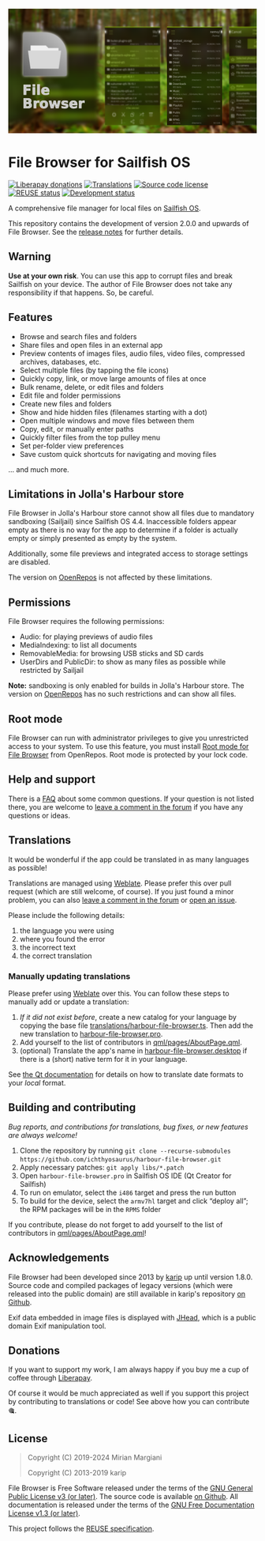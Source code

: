 <!--
SPDX-FileCopyrightText: 2018-2024 Mirian Margiani
SPDX-FileCopyrightText: 2013-2016 Kari Pihkala
SPDX-FileCopyrightText: 2013 Michael Faro-Tusino
SPDX-License-Identifier: GFDL-1.3-or-later
-->

![File Browser banner](dist/banner-small.png)

# File Browser for Sailfish OS

[![Liberapay donations](https://img.shields.io/liberapay/receives/ichthyosaurus)](https://liberapay.com/ichthyosaurus)
[![Translations](https://hosted.weblate.org/widgets/harbour-file-browser/-/main-translations/svg-badge.svg)](https://hosted.weblate.org/projects/harbour-file-browser/main-translations/)
[![Source code license](https://img.shields.io/badge/source_code-GPL--3.0--or--later-yellowdarkgreen)](https://github.com/ichthyosaurus/harbour-file-browser/tree/main/LICENSES)
[![REUSE status](https://api.reuse.software/badge/github.com/ichthyosaurus/harbour-file-browser)](https://api.reuse.software/info/github.com/ichthyosaurus/harbour-file-browser)
[![Development status](https://img.shields.io/badge/development-active-blue)](https://github.com/ichthyosaurus/harbour-file-browser)



A comprehensive file manager for local files on [Sailfish OS](https://sailfishos.org/).


This repository contains the development of version 2.0.0 and upwards of File Browser.
See the [release notes](https://github.com/ichthyosaurus/harbour-file-browser/blob/main/CHANGELOG.md)
for further details.

## Warning

**Use at your own risk**. You can use this app to corrupt files and break
Sailfish on your device. The author of File Browser does not
take any responsibility if that happens. So, be careful.

## Features

- Browse and search files and folders
- Share files and open files in an external app
- Preview contents of images files, audio files, video files,
  compressed archives, databases, etc.
- Select multiple files (by tapping the file icons)
- Quickly copy, link, or move large amounts of files at once
- Bulk rename, delete, or edit files and folders
- Edit file and folder permissions
- Create new files and folders
- Show and hide hidden files (filenames starting with a dot)
- Open multiple windows and move files between them
- Copy, edit, or manually enter paths
- Quickly filter files from the top pulley menu
- Set per-folder view preferences
- Save custom quick shortcuts for navigating and moving files

... and much more.


## Limitations in Jolla's Harbour store


File Browser in Jolla's Harbour store cannot show all files due to mandatory
sandboxing (Sailjail) since Sailfish OS 4.4. Inaccessible folders appear empty
as there is no way for the app to determine if a folder is actually empty or
simply presented as empty by the system.

Additionally, some file previews and integrated access to storage settings are
disabled.


The version on [OpenRepos](https://openrepos.net/content/ichthyosaurus/file-browser)
is not affected by these limitations.


## Permissions

File Browser requires the following permissions:

- Audio: for playing previews of audio files
- MediaIndexing: to list all documents
- RemovableMedia: for browsing USB sticks and SD cards
- UserDirs and PublicDir: to show as many files as possible while restricted by Sailjail

**Note:** sandboxing is only enabled for builds in Jolla's Harbour store. The
version on [OpenRepos](https://openrepos.net/content/ichthyosaurus/file-browser)
has no such restrictions and can show all files.


## Root mode

File Browser can run with administrator privileges to give you unrestricted access to
your system. To use this feature, you must install
[Root mode for File Browser](https://openrepos.net/content/ichthyosaurus/root-mode-file-browser-v2)
from OpenRepos. Root mode is protected by your lock code.





## Help and support

There is a [FAQ](https://github.com/ichthyosaurus/harbour-file-browser/blob/main/FAQ.md) about some common questions.
If your question is not listed there, you are welcome to
[leave a comment in the forum](https://forum.sailfishos.org/t/file-browser-support-and-feedback-thread/4566)
if you have any questions or ideas.


## Translations

It would be wonderful if the app could be translated in as many languages as possible!

Translations are managed using
[Weblate](https://hosted.weblate.org/projects/harbour-file-browser/main-translations).
Please prefer this over pull request (which are still welcome, of course).
If you just found a minor problem, you can also
[leave a comment in the forum](https://forum.sailfishos.org/t/file-browser-support-and-feedback-thread/4566)
or [open an issue](https://github.com/ichthyosaurus/harbour-file-browser/issues/new).

Please include the following details:

1. the language you were using
2. where you found the error
3. the incorrect text
4. the correct translation


### Manually updating translations

Please prefer using
[Weblate](https://hosted.weblate.org/projects/harbour-file-browser) over this.
You can follow these steps to manually add or update a translation:

1. *If it did not exist before*, create a new catalog for your language by copying the
   base file [translations/harbour-file-browser.ts](translations/harbour-file-browser.ts).
   Then add the new translation to [harbour-file-browser.pro](harbour-file-browser.pro).
2. Add yourself to the list of contributors in [qml/pages/AboutPage.qml](qml/pages/AboutPage.qml).
3. (optional) Translate the app's name in [harbour-file-browser.desktop](harbour-file-browser.desktop)
   if there is a (short) native term for it in your language.

See [the Qt documentation](https://doc.qt.io/qt-5/qml-qtqml-date.html#details) for
details on how to translate date formats to your *local* format.


## Building and contributing

*Bug reports, and contributions for translations, bug fixes, or new features are always welcome!*

1. Clone the repository by running `git clone --recurse-submodules https://github.com/ichthyosaurus/harbour-file-browser.git`
2. Apply necessary patches: `git apply libs/*.patch`
2. Open `harbour-file-browser.pro` in Sailfish OS IDE (Qt Creator for Sailfish)
3. To run on emulator, select the `i486` target and press the run button
4. To build for the device, select the `armv7hl` target and click “deploy all”;
   the RPM packages will be in the `RPMS` folder

If you contribute, please do not forget to add yourself to the list of
contributors in [qml/pages/AboutPage.qml](qml/pages/AboutPage.qml)!



## Acknowledgements

File Browser had been developed since 2013 by [karip](https://github.com/karip)
up until version 1.8.0. Source code and compiled packages of legacy versions
(which were released into the public domain) are still available in karip's
repository [on Github](https://github.com/karip/harbour-file-browser).

Exif data embedded in image files is displayed with
[JHead](http://www.sentex.net/~mwandel/jhead/), which is a public domain Exif
manipulation tool.




## Donations

If you want to support my work, I am always happy if you buy me a cup of coffee
through [Liberapay](https://liberapay.com/ichthyosaurus).

Of course it would be much appreciated as well if you support this project by
contributing to translations or code! See above how you can contribute 🎕.


## License

> Copyright (C) 2019-2024  Mirian Margiani
>
> Copyright (C) 2013-2019  karip

File Browser is Free Software released under the terms of the
[GNU General Public License v3 (or later)](https://spdx.org/licenses/GPL-3.0-or-later.html).
The source code is available [on Github](https://github.com/ichthyosaurus/harbour-file-browser).
All documentation is released under the terms of the
[GNU Free Documentation License v1.3 (or later)](https://spdx.org/licenses/GFDL-1.3-or-later.html).

This project follows the [REUSE specification](https://api.reuse.software/info/github.com/ichthyosaurus/harbour-file-browser).
